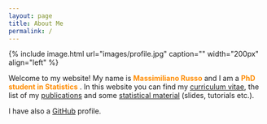 ```yaml
---
layout: page
title: About Me
permalink: /
---
```





{% include image.html url="images/profile.jpg" caption="" width="200px" align="left" %}


Welcome to my website! My name is <span style="color:darkorange">  **Massimiliano Russo** </span> and I am a  <span style="color:darkorange">  **PhD student in Statistics** </span>. In this website you can find my [curriculum vitae](files/RussoCV.pdf), the list of my [publications](publications) and some [statistical material](material) (slides, tutorials etc.).

I have also a [GitHub](https://github.com/rMassimiliano) profile.



